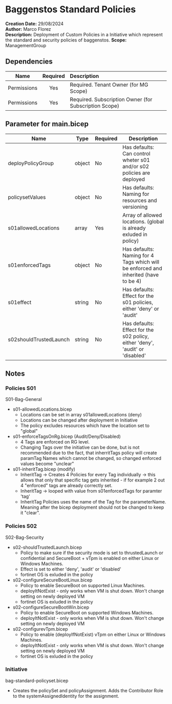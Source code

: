 # Baggenstos Standard Policies

**Creation Date:** 29/08/2024  
**Author:** Marco Florez  
**Description:** Deployment of Custom Policies in a  Initiative which represent the standard and security policies of baggenstos.
**Scope:** ManagementGroup

## Dependencies
| Name                           | Required | Description                                                                                     |
| :----------------------------: | :------: | :---------------------------------------------------------------------------------------------- |
| Permissions                    | Yes      | Required. Tenant Owner (for MG Scope)                                                     |
| Permissions                    | Yes      | Required. Subscription Owner (for Subscription Scope)                                     |


## Parameter for main.bicep 
| Name                        | Type   | Required | Description                                                                                      |
|-----------------------------|--------|----------|--------------------------------------------------------------------------------------------------|
| deployPolicyGroup           | object | No       | Has defaults: Can control wheter s01 and/or s02 policies are deployed                            |
| policysetValues             | object | No       | Has defaults: Naming for resources and versioning                                                |
| s01allowedLocations         |array | Yes      | Array of allowed locations. (global is already exluded in policy)                                |
| s01enforcedTags             | object | No       | Has defaults: Naming for 4 Tags which will be enforced and inherited (have to be 4)              |
| s01effect                   | string | No       | Has defaults: Effect for the s01 policies, either 'deny' or 'audit'                              |
| s02shouldTrustedLaunch      | string | No       | Has defaults: Effect for the s02 policy, either 'deny', 'audit' or 'disabled'                     |

## Notes
### Policies S01
S01-Bag-General
- s01-allowedLocations.bicep 
  - Locations can be set in array s01allowedLocations (deny)
  - Locations can be changed after deployment in Initiative
  - The policy excludes resources which have the location set to "global"
- s01-enforceTagsOnRg.bicep (Audit/Deny/Disabled)
  - 4 Tags are enforced on RG level.
  - Changing Tags over the initiative can be done, but is not recommended due to the fact, that inherritTags policy will create paramTag Names which cannot be changed, so changed enforced values become "unclear"
- s01-inheritTag.bicep (modify)
  - InheritTag -> Creates 4 Policies for every Tag individually -> this allows that only that specific tag gets inherited - if for example 2 out 4 "enforced" tags are already correctly set.
  - InheritTag -> looped with value from s01enforcedTags for paramter 'tag'
  - InheritTag Policies uses the name of the Tag for the parameterName. Meaning after the bicep deployment should not be changed to keep it "clear".

### Policies S02
S02-Bag-Security
- s02-shouldTrustedLaunch.bicep
  - Policy to make sure if the security mode is set to thrustedLaunch or confidential and SecureBoot + vTpm is enabled on either Linux or Windows Machines.
  - Effect is set to either 'deny', 'audit' or 'disabled'
  - fortinet OS is exluded in the policy
- s02-configureSecureBootLinux.bicep
  - Policy to enable SecureBoot on supported Linux Machines.
  - deployItNotExist - only works when VM is shut down. Won't change setting on newly deployed VM
  - fortinet OS is exluded in the policy
- s02-configureSecureBootWin.bicep 
  - Policy to enable SecureBoot on supported Windows Machines.
  - deployItNotExist - only works when VM is shut down. Won't change setting on newly deployed VM
- s02-configurevTpm.bicep
  - Policy to enable (deployIfNotExist) vTpm on either Linux or Windows Machines.
  - deployItNotExist - only works when VM is shut down. Won't change setting on newly deployed VM
  - fortinet OS is exluded in the policy

### Initiative
bag-standard-policyset.bicep
- Creates the policySet and policyAssignment. Adds the Contributor Role to the systemAssignedIdentity for the assignment.
